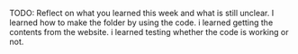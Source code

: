 TODO: Reflect on what you learned this week and what is still unclear.
I learned how to make the folder by using the code.
i learned getting the contents from the website.
i learned testing whether the code is working or not.